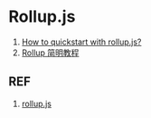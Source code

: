 # Rollup.js

1. [How to quickstart with rollup.js?](./rollup_quickstart.md)
1. [Rollup 简明教程](./usage.org)

## REF

1. [rollup.js](https://rollupjs.org/guide/en/)
